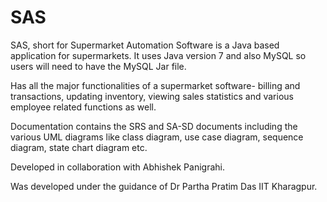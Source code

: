 # SAS

SAS, short for Supermarket Automation Software is a Java based application for supermarkets.
It uses Java version 7 and also MySQL so users will need to have the MySQL Jar file. 


Has all the major functionalities of a supermarket software- billing and transactions, updating inventory, viewing sales statistics and various employee related functions as well.

Documentation contains the SRS and SA-SD documents including the various UML diagrams like class diagram, use case diagram, sequence diagram, state chart diagram etc.

Developed in collaboration with Abhishek Panigrahi.

Was developed under the guidance of Dr Partha Pratim Das IIT Kharagpur.
